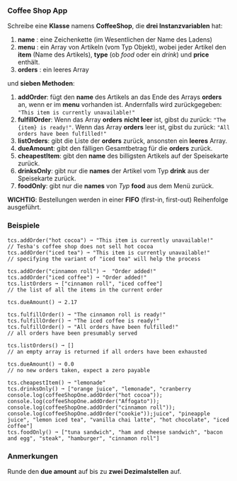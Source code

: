 ### Coffee Shop App

Schreibe eine **Klasse** namens **CoffeeShop**, die **drei Instanzvariablen** hat:

1.  **name** : eine Zeichenkette (im Wesentlichen der Name des Ladens)
2.  **menu** : ein Array von Artikeln (vom Typ Objekt), wobei jeder Artikel den **item** (Name des Artikels), **type** (ob _food_ oder ein _drink_) und **price** enthält.
3.  **orders** : ein leeres Array

und **sieben Methoden**:

1.  **addOrder**: fügt den **name** des Artikels an das Ende des Arrays **orders** an, wenn er im **menu** vorhanden ist. Andernfalls wird zurückgegeben: `"This item is currently unavailable!"`
2.  **fulfillOrder**: Wenn das Array **orders** **nicht leer** ist, gibst du zurück: `"The {item} is ready!"`. Wenn das Array **orders** leer ist, gibst du zurück: `"All orders have been fulfilled!"`
3.  **listOrders**: gibt die Liste der **orders** zurück, ansonsten ein **leeres** Array.
4.  **dueAmount**: gibt den fälligen Gesamtbetrag für die **orders** zurück.
5.  **cheapestItem**: gibt den **name** des billigsten Artikels auf der Speisekarte zurück.
6.  **drinksOnly**: gibt nur die **names** der Artikel vom Typ **drink** aus der Speisekarte zurück.
7.  **foodOnly**: gibt nur die **names** von _Typ_ **food** aus dem Menü zurück.

**WICHTIG**: Bestellungen werden in einer **FIFO** (first-in, first-out) Reihenfolge ausgeführt.


### Beispiele

```
tcs.addOrder("hot cocoa") ➞ "This item is currently unavailable!"
// Tesha's coffee shop does not sell hot cocoa
tcs.addOrder("iced tea") ➞ "This item is currently unavailable!"
// specifying the variant of "iced tea" will help the process

tcs.addOrder("cinnamon roll") ➞  "Order added!"
tcs.addOrder("iced coffee") ➞ "Order added!"
tcs.listOrders ➞ ["cinnamon roll", "iced coffee"]
// the list of all the items in the current order

tcs.dueAmount() ➞ 2.17

tcs.fulfillOrder() ➞ "The cinnamon roll is ready!"
tcs.fulfillOrder() ➞ "The iced coffee is ready!"
tcs.fulfillOrder() ➞ "All orders have been fulfilled!"
// all orders have been presumably served

tcs.listOrders() ➞ []
// an empty array is returned if all orders have been exhausted

tcs.dueAmount() ➞ 0.0
// no new orders taken, expect a zero payable

tcs.cheapestItem() ➞ "lemonade"
tcs.drinksOnly() ➞ ["orange juice", "lemonade", "cranberry console.log(coffeeShopOne.addOrder("hot cocoa"));
console.log(coffeeShopOne.addOrder("Affogato"));
console.log(coffeeShopOne.addOrder("cinnamon roll"));
console.log(coffeeShopOne.addOrder("cookie"));juice", "pineapple juice", "lemon iced tea", "vanilla chai latte", "hot chocolate", "iced coffee"]
tcs.foodOnly() ➞ ["tuna sandwich", "ham and cheese sandwich", "bacon and egg", "steak", "hamburger", "cinnamon roll"]
```


### Anmerkungen

Runde den **due amount** auf bis zu **zwei Dezimalstellen** auf.

